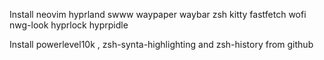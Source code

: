 Install neovim hyprland swww waypaper waybar zsh kitty fastfetch wofi nwg-look hyprlock hyprpidle

Install powerlevel10k , zsh-synta-highlighting and zsh-history from github
